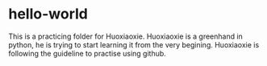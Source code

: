 # hello-world
This is a practicing folder for Huoxiaoxie.
Huoxiaoxie is a greenhand in python, he is trying to start learning it from the very begining.
Huoxiaoxie is following the guideline to practise using github.
